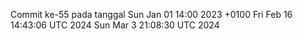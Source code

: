Commit ke-55 pada tanggal Sun Jan 01 14:00 2023 +0100
Fri Feb 16 14:43:06 UTC 2024
Sun Mar  3 21:08:30 UTC 2024
